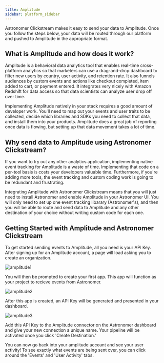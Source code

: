 ```yaml
---
title: Amplitude
sidebar: platform_sidebar
---
```


Astronomer Clickstream makes it easy to send your data to Amplitude. Once you follow the steps below, your data will be routed through our platform and pushed to Amplitude in the appropriate format. 

## What is Amplitude and how does it work?

Amplitude is a behavioral data analytics tool that enables real-time cross-platform analytics so that marketers can use a drag-and-drop dashboard to filter new users by country, user activity, and retention rate. It also funnels audiences by custom events and actions like checkout completed, item added to cart, or payment entered. It integrates very nicely with Amazon Redshift for data access so that data scientists can analyze user drop off over time.

Implementing Amplitude natively in your stack requires a good amount of developer work. You'll need to map out your events and user traits to be collected, decide which libraries and SDKs you need to collect that data, and install them into your products. Amplitude does a great job of reporting once data is flowing, but setting up that data movement takes a lot of time. 

## Why send data to Amplitude using Astronomer Clickstream?

If you want to try out any other analytics application, implementing native event tracking for Amplitude is a waste of time. Implementing that code on a per-tool basis is costs your developers valuable time. Furthermore, if you're adding more tools, the event tracking and custom coding work is going to be redundant and frustrating.

Integrating Amplitude with Astronomer Clickstream means that you will just need to install Astronomer and enable Amplitude in your Astronomer UI. You will only need to set up one event tracking libarary (Astronomer's), and then you will be able to route and send data to Amplitude and any other destination of your choice without writing custom code for each one.

## Getting Started with Amplitude and Astronomer Clickstream

To get started sending events to Amplitude, all you need is your API Key. After signing up for an Amplitude account, a page will load asking you to create an organization.

![amplitude1](../../images.amplitude1.png)

You will then be prompted to create your first app. This app will function as your project to recieve events from Astronomer.

![amplitude2](../../images.amplitude2.png)

After this app is created, an API Key will be generated and presented in your dashboard. 

![amplitude3](../../images.amplitude3.png)

Add this API Key to the Amplitude connector on the Astronomer dashboard and give your new connection a unique name. Your pipeline will be activated once you click 'Create Destination.'

You can now go back into your amplitude account and see your user activity! To see exactly what events are being sent over, you can click around the 'Events' and 'User Activity' tabs.




